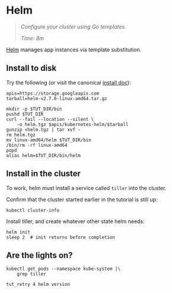 # Helm

> _Configure your cluster using Go templates._
>
> _Time: 8m_

[Helm](https://helm.sh/) manages app instances via template substitution.

## Install to disk

[install doc]: https://github.com/kubernetes/helm/blob/master/docs/install.md

Try the following (or visit the canonical [install doc]):

<!-- @installHelm @test -->
```
apis=https://storage.googleapis.com
tarball=helm-v2.7.0-linux-amd64.tar.gz

mkdir -p $TUT_DIR/bin
pushd $TUT_DIR
curl --fail --location --silent \
    -o helm.tgz $apis/kubernetes-helm/$tarball
gunzip <helm.tgz | tar xvf -
rm helm.tgz
mv linux-amd64/helm $TUT_DIR/bin
/bin/rm -rf linux-amd64
popd
alias helm=$TUT_DIR/bin/helm
```

## Install in the cluster

To work, helm must install a service called `tiller`
into the cluster.

Confirm that the cluster started earlier in the
tutorial is still up:

<!-- @isTheClusterUp @test -->
```
kubectl cluster-info
```

Install tiller, and create whatever other state helm needs:

<!-- @initialize @test -->
```
helm init
sleep 2  # init returns before completion
```

## Are the lights on?

<!-- @confirmTiller @test -->
```
kubectl get pods --namespace kube-system |\
    grep tiller
```

<!-- @awaitHelm @test -->
```
tut_retry 4 helm version
```
